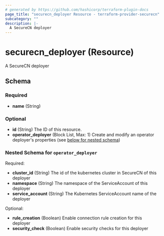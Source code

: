 ```yaml
---
# generated by https://github.com/hashicorp/terraform-plugin-docs
page_title: "securecn_deployer Resource - terraform-provider-securecn"
subcategory: ""
description: |-
  A SecureCN deployer
---
```


# securecn_deployer (Resource)

A SecureCN deployer



<!-- schema generated by tfplugindocs -->
## Schema

### Required

- **name** (String)

### Optional

- **id** (String) The ID of this resource.
- **operator_deployer** (Block List, Max: 1) Create and modify an operator deployer's properties (see [below for nested schema](#nestedblock--operator_deployer))

<a id="nestedblock--operator_deployer"></a>
### Nested Schema for `operator_deployer`

Required:

- **cluster_id** (String) The id of the kubernetes cluster in SecureCN of this deployer
- **namespace** (String) The namespace of the ServiceAccount of this deployer
- **service_account** (String) The Kubernetes ServiceAccount name of the deployer

Optional:

- **rule_creation** (Boolean) Enable connection rule creation for this deployer
- **security_check** (Boolean) Enable security checks for this deployer



